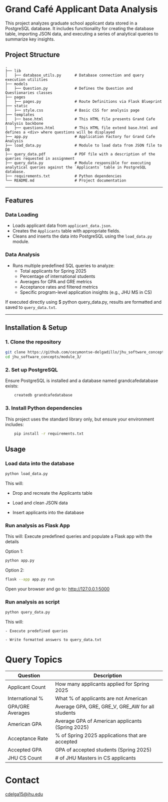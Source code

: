 # Grand Café Applicant Data Analysis

This project analyzes graduate school applicant data stored in a PostgreSQL database. It includes functionality for creating the database table, importing JSON data, and executing a series of analytical queries to summarize key insights.

## Project Structure

```
.
├── lib
│   ├── database_utils.py      # Database connection and query execution utilities
├── models
│   ├── Question.py            # Defines the Question and Questionaries classes
├── pages
│   ├── pages.py               # Route Definitions via Flask Blueprint
├── static
│   ├── style.css              # Basic CSS for analysis page
├── templates
│   ├── base.html              # This HTML file presents Grand Cafe Analysis backbone
│   ├── questions.html         # This HTML file extend base.html and defines a <div> where questions will be displayed
├── app.py                     # Application Factory for Grand Cafe Analysis
├── load_data.py               # Module to load data from JSON file to DB
├── query_data.pdf             # PDF file with a description of the queries requested in assignment
├── query_data.py              # Module responsible for executing analytical queries against the `Applicants` table in PostgreSQL database.
├── requirements.txt           # Python dependencies
└── README.md                  # Project documentation
```

---

## Features

### Data Loading
- Loads applicant data from `applicant_data.json`.
- Creates the `Applicants` table with appropriate fields.
- Cleans and inserts the data into PostgreSQL using the `load_data.py` module.

###  Data Analysis
- Runs multiple predefined SQL queries to analyze:
  - Total applicants for Spring 2025
  - Percentage of international students
  - Averages for GPA and GRE metrics
  - Acceptance rates and filtered metrics
  - Specific program-level application insights (e.g., JHU MS in CS)

If executed directly using $ python query_data.py, results are formatted and saved to `query_data.txt`.

---

##  Installation & Setup

### 1. Clone the repository
```bash
git clone https://github.com/cecymontse-delgadillo/jhu_software_concepts.git
cd jhu_software_concepts/module_3/
```
### 2. Set up PostgreSQL

Ensure PostgreSQL is installed and a database named grandcafedatabase exists:
```bash
    createdb grandcafedatabase
```
### 3. Install Python dependencies

This project uses the standard library only, but ensure your environment includes:
```bash
    pip install -r requirements.txt
```
## Usage

### Load data into the database

```bash
python load_data.py
```
This will:

   - Drop and recreate the Applicants table

   - Load and clean JSON data

   - Insert applicants into the database

### Run analysis as Flask App
This will:
    Execute predefined queries and populate a Flask app with the details

Option 1: 
```bash
python app.py 
```

Option 2: 
```bash
flask --app app.py run
```
Open your browser and go to:
http://127.0.0.1:5000

### Run analysis as script 

```bash
python query_data.py
```

This will:

    - Execute predefined queries

    - Write formatted answers to query_data.txt


# Query Topics

| Question         | Description                                        |
| ---------------- | -------------------------------------------------- |
| Applicant Count  | How many applicants applied for Spring 2025        |
| International %  | What % of applicants are not American              |
| GPA/GRE Averages | Average GPA, GRE, GRE\_V, GRE\_AW for all students |
| American GPA     | Average GPA of American applicants (Spring 2025)   |
| Acceptance Rate  | % of Spring 2025 applications that are accepted    |
| Accepted GPA     | GPA of accepted students (Spring 2025)             |
| JHU CS Count     | # of JHU Masters in CS applicants                  |


# Contact
cdelga15@jhu.edu